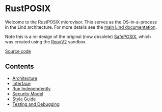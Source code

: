 # RustPOSIX

Welcome to the RustPOSIX microvisor.  This serves as the OS-in-a-process in the Lind architecture.  For more details see the [main Lind documentation](https://github.com/Lind-Project/lind-docs).

Note this is a re-design of the original (now obsolete) [SafePOSIX](https://github.com/Lind-Project/nacl_repy), which was created using the [RepyV2](https://github.com/SeattleTestbed/docs/blob/master/Programming/RepyV2Tutorial.md) sandbox.

[Source code](https://github.com/Lind-Project/safeposix-rust)

## Contents
* [Architecture](./Architecture.md)
* [Interface](./Interface.md)
* [Run Independently](./Run-Independently.md)
* [Security Model](./Security-Model.md)
* [Style Guide](./Style-Guide.md)
* [Testing and Debugging](./Testing-and-Debugging.md)
